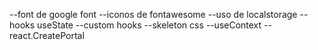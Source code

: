 
--font de google font
--iconos de fontawesome
--uso de localstorage
--hooks useState
--custom hooks
--skeleton css
--useContext
--react.CreatePortal
